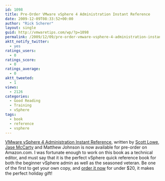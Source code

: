 ```yaml
---
id: 1098
title: Pre-Order VMware vSphere 4 Administration Instant Reference
date: 2009-12-09T08:33:52+00:00
author: "Rick Scherer"
layout: single
guid: http://vmwaretips.com/wp/?p=1098
permalink: /2009/12/09/pre-order-vmware-vsphere-4-administration-instant-reference/
aktt_notify_twitter:
  - yes
ratings_users:
  - 0
ratings_score:
  - 0
ratings_average:
  - 0
aktt_tweeted:
  - 1
views:
  - 2126
categories:
  - Good Reading
  - Training
  - vSphere
tags:
  - book
  - reference
  - vsphere
---
```

<a href="http://www.amazon.com/gp/product/0470520728/ref=pe_5050_13761560_snp_dp" target="_blank">VMware vSphere 4 Administration Instant Reference</a>, written by <a href="http://blog.scottlowe.org" target="_blank">Scott Lowe</a>, <a href="http://www.jasemccarty.com/blog/" target="_blank">Jase McCarty</a> and Matthew Johnson is now available for pre-order on Amazon.com. I was fortunate enough to work on this book as a technical editor, and must say that it is the perfect vSphere quick reference book for both the beginner vSphere admin as well as the seasoned veteran. Be one of the first to get your own copy, and <a href="http://www.amazon.com/gp/product/0470520728/ref=pe_5050_13761560_snp_dp" target="_blank">order it now</a> for under $20, it makes the perfect holiday gift!